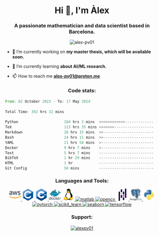<h1 align="center">Hi 👋, I'm Àlex</h1>
<h3 align="center">A passionate mathematician and data scientist based in Barcelona.</h3>

<p align="center"> <img src="https://komarev.com/ghpvc/?username=alex-pv01&label=Profile%20views&color=0e75b6&style=flat" alt="alex-pv01" /> </p>

- 🔭 I’m currently working on **my master thesis, which will be available soon.**

- 🌱 I’m currently learning **about AI/ML research.**

- 📫 How to reach me **alex-pv01@proton.me**

<h3 align="center">Code stats:</h3>
<!--START_SECTION:waka-->

```rust
From: 02 October 2023 - To: 17 May 2024

Total Time: 392 hrs 32 mins

Python                     184 hrs 3 mins  >>>>>>>>>>>>-------------   46.82 %
TeX                        113 hrs 35 mins >>>>>>>------------------   28.90 %
Markdown                   28 hrs 15 mins  >>-----------------------   07.19 %
Bash                       24 hrs 11 mins  >>-----------------------   06.16 %
YAML                       21 hrs 58 mins  >------------------------   05.59 %
Docker                     9 hrs 7 mins    >------------------------   02.32 %
Text                       5 hrs 7 mins    -------------------------   01.30 %
BibTeX                     1 hr 29 mins    -------------------------   00.38 %
HTML                       1 hr            -------------------------   00.26 %
Git Config                 50 mins         -------------------------   00.21 %
```

<!--END_SECTION:waka-->


<h3 align="center">Languages and Tools:</h3>
<p align="center"> <a href="https://aws.amazon.com" target="_blank" rel="noreferrer"> <img src="https://raw.githubusercontent.com/devicons/devicon/master/icons/amazonwebservices/amazonwebservices-original-wordmark.svg" alt="aws" width="40" height="40"/> </a>  <a href="https://www.cprogramming.com/" target="_blank" rel="noreferrer"> <img src="https://raw.githubusercontent.com/devicons/devicon/master/icons/c/c-original.svg" alt="c" width="40" height="40"/> </a> <a href="https://www.w3schools.com/cpp/" target="_blank" rel="noreferrer"> <img src="https://raw.githubusercontent.com/devicons/devicon/master/icons/cplusplus/cplusplus-original.svg" alt="cplusplus" width="40" height="40"/> </a> <a href="https://www.docker.com/" target="_blank" rel="noreferrer"> <img src="https://raw.githubusercontent.com/devicons/devicon/master/icons/docker/docker-original-wordmark.svg" alt="docker" width="40" height="40"/> </a> <a href="https://www.linux.org/" target="_blank" rel="noreferrer"> <img src="https://raw.githubusercontent.com/devicons/devicon/master/icons/linux/linux-original.svg" alt="linux" width="40" height="40"/> </a> <a href="https://www.mathworks.com/" target="_blank" rel="noreferrer"> <img src="https://upload.wikimedia.org/wikipedia/commons/2/21/Matlab_Logo.png" alt="matlab" width="40" height="40"/> </a> <a href="https://opencv.org/" target="_blank" rel="noreferrer"> <img src="https://www.vectorlogo.zone/logos/opencv/opencv-icon.svg" alt="opencv" width="40" height="40"/> </a> <a href="https://pandas.pydata.org/" target="_blank" rel="noreferrer"> <img src="https://raw.githubusercontent.com/devicons/devicon/2ae2a900d2f041da66e950e4d48052658d850630/icons/pandas/pandas-original.svg" alt="pandas" width="40" height="40"/> </a> <a href="https://www.postgresql.org" target="_blank" rel="noreferrer"> <img src="https://raw.githubusercontent.com/devicons/devicon/master/icons/postgresql/postgresql-original-wordmark.svg" alt="postgresql" width="40" height="40"/> </a> <a href="https://www.python.org" target="_blank" rel="noreferrer"> <img src="https://raw.githubusercontent.com/devicons/devicon/master/icons/python/python-original.svg" alt="python" width="40" height="40"/> </a> <a href="https://pytorch.org/" target="_blank" rel="noreferrer"> <img src="https://www.vectorlogo.zone/logos/pytorch/pytorch-icon.svg" alt="pytorch" width="40" height="40"/> </a> <a href="https://scikit-learn.org/" target="_blank" rel="noreferrer"> <img src="https://upload.wikimedia.org/wikipedia/commons/0/05/Scikit_learn_logo_small.svg" alt="scikit_learn" width="40" height="40"/> </a> <a href="https://seaborn.pydata.org/" target="_blank" rel="noreferrer"> <img src="https://seaborn.pydata.org/_images/logo-mark-lightbg.svg" alt="seaborn" width="40" height="40"/> </a> <a href="https://www.tensorflow.org" target="_blank" rel="noreferrer"> <img src="https://www.vectorlogo.zone/logos/tensorflow/tensorflow-icon.svg" alt="tensorflow" width="40" height="40"/> </a> </p>


<h3 align="center">Support:</h3>
<p align="center"><a href="https://www.buymeacoffee.com/alexpv01"> <img align="center" src="https://cdn.buymeacoffee.com/buttons/v2/default-yellow.png" height="50" width="210" alt="alexpv01" /></a></p><br><br>
